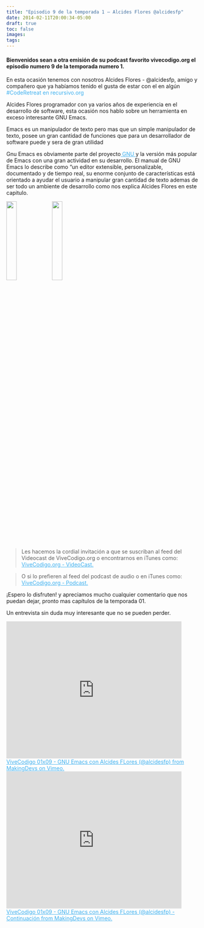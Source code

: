 ```yaml
---
title: "Episodio 9 de la temporada 1 – Alcides Flores @alcidesfp"
date: 2014-02-11T20:00:34-05:00
draft: true
toc: false
images:
tags:
---
```

<h4>Bienvenidos sean a otra emisión de su podcast favorito vivecodigo.org el episodio numero 9 de la temporada numero 1.</h4>

En esta ocasión tenemos con nosotros Alcides Flores - @alcidesfp, amigo y compañero que ya habíamos tenido el gusta de estar con el en algún
<a style="color:#3eb0ef;"> #CodeRetreat en recursivo.org</a>

Alcides Flores programador con ya varios años de experiencia en el desarrollo de software, esta ocasión  nos hablo sobre un herramienta en exceso interesante GNU Emacs.

Emacs es un manipulador de texto pero mas que un simple manipulador de texto, posee un gran cantidad de funciones que para un desarrollador de software puede y sera de gran utilidad

Gnu Emacs es obviamente parte del proyecto<a href="https://www.gnu.org/" target="_blank" style="color:#3eb0ef;"> GNU </a>y la versión más popular de Emacs con una gran actividad en su desarrollo. El manual de GNU Emacs lo describe como “un editor extensible, personalizable, documentado y de tiempo real, su enorme conjunto de características está orientado a ayudar el usuario a manipular gran cantidad de texto ademas de ser todo un ambiente de desarrollo como nos explica Alcides Flores en este capitulo.

<img src="http://vivecodigo.org/images/uno.jpg" style="width: 23%;"></img>
<img src="http://vivecodigo.org/images/dos.jpg" style="width: 23%;"></img>

>Les hacemos la cordial invitación a que se suscriban al feed del Videocast de ViveCodigo.org o encontrarnos en iTunes como: <a style="color: #3eb0ef;" href="https://podcasts.apple.com" target="_blank"> ViveCodigo.org - VideoCast.</a>

>O si lo prefieren al feed del podcast de audio o en iTunes como: <a style="color:#3eb0ef;" href="https://podcasts.apple.com/mz/podcast/vivecodigo-org-podcast/id722889939" target="_blank"> ViveCodigo.org - Podcast.</a>

¡Espero lo disfruten! y apreciamos mucho cualquier comentario que nos puedan dejar, pronto mas capítulos de la temporada 01.

Un entrevista sin duda muy interesante que no se pueden perder.

<iframe src="https://player.vimeo.com/video/86336678?h=c776293890" width="460" height="360" frameborder="0"></iframe>
<a href="https://vimeo.com/86336678" target="_blank" style="color:#3eb0ef;"> ViveCodigo 01x09 - GNU Emacs con Alcides FLores (@alcidesfp) from MakingDevs on Vimeo. </a>

<iframe src="https://player.vimeo.com/video/86362811?h=5bc6e52413" width="460" height="360" frameborder="0"></iframe>
<a href="https://vimeo.com/86362811" target="_blank" style="color:#3eb0ef;"> ViveCodigo 01x09 - GNU Emacs con Alcides FLores (@alcidesfp) - Continuación from MakingDevs on Vimeo. </a>

